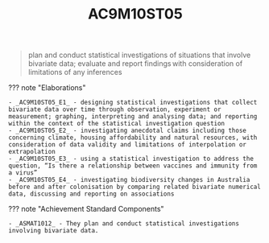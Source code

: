 ﻿---
backlinks:
- title: Learning Areas
  url: /memex/sense/Teaching/Curriculum/v9/v9-learning-areas.html
tags: australian-curriculum
title: AC9M10ST05
type: note
---
> plan and conduct statistical investigations of situations that involve bivariate data; evaluate and report findings with consideration of limitations of any inferences

??? note "Elaborations"

	- _AC9M10ST05_E1_ - designing statistical investigations that collect bivariate data over time through observation, experiment or measurement; graphing, interpreting and analysing data; and reporting within the context of the statistical investigation question
	- _AC9M10ST05_E2_ - investigating anecdotal claims including those concerning climate, housing affordability and natural resources, with consideration of data validity and limitations of interpolation or extrapolation
	- _AC9M10ST05_E3_ - using a statistical investigation to address the question, “Is there a relationship between vaccines and immunity from a virus”
	- _AC9M10ST05_E4_ - investigating biodiversity changes in Australia before and after colonisation by comparing related bivariate numerical data, discussing and reporting on associations
??? note "Achievement Standard Components"

	- _ASMAT1012_ - They plan and conduct statistical investigations involving bivariate data.